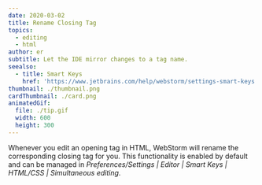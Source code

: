 ```yaml
---
date: 2020-03-02
title: Rename Closing Tag
topics:
  - editing
  - html
author: er
subtitle: Let the IDE mirror changes to a tag name.
seealso:
  - title: Smart Keys
    href: 'https://www.jetbrains.com/help/webstorm/settings-smart-keys.html'
thumbnail: ./thumbnail.png
cardThumbnail: ./card.png
animatedGif:
  file: ./tip.gif
  width: 600
  height: 300
---
```

Whenever you edit an opening tag in HTML, WebStorm will rename the corresponding 
closing tag for you. This functionality is enabled by default and can be managed 
in *Preferences/Settings | Editor | Smart Keys | HTML/CSS | Simultaneous <tag></tag> editing*.
